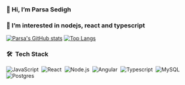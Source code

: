 ### 👋 Hi, I’m Parsa Sedigh
### 👀 I’m interested in nodejs, react and typescript
[![Parsa's GitHub stats](https://github-readme-stats.vercel.app/api?username=parsa-sedigh)](https://github.com/anuraghazra/github-readme-stats)
[![Top Langs](https://github-readme-stats.vercel.app/api/top-langs/?username=parsa-sedigh)](https://github.com/anuraghazra/github-readme-stats)

### 🛠 &nbsp;Tech Stack
![JavaScript](https://img.shields.io/badge/-JavaScript-05122A?style=flat&logo=javascript)&nbsp;
![React](https://img.shields.io/badge/-React-05122A?style=flat&logo=react)&nbsp;
![Node.js](https://img.shields.io/badge/-Node.js-05122A?style=flat&logo=node.js)&nbsp;
![Angular](https://img.shields.io/badge/-Angular-05122A?style=flat&logo=angular)&nbsp;
![Typescript](https://img.shields.io/badge/-TypeScript-05122A?style=flat&logo=typescript)&nbsp;
![MySQL](https://img.shields.io/badge/-MySQL-05122A?style=flat&logo=mysql)&nbsp;
![Postgres](https://img.shields.io/badge/postgres-05122A?style=falt&logo=postgresql)
